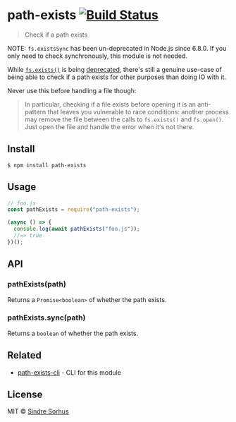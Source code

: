 # path-exists [![Build Status](https://travis-ci.org/sindresorhus/path-exists.svg?branch=master)](https://travis-ci.org/sindresorhus/path-exists)

> Check if a path exists

NOTE: `fs.existsSync` has been un-deprecated in Node.js since 6.8.0. If you only
need to check synchronously, this module is not needed.

While [`fs.exists()`](https://nodejs.org/api/fs.html#fs_fs_exists_path_callback)
is being [deprecated](https://github.com/iojs/io.js/issues/103), there's still a
genuine use-case of being able to check if a path exists for other purposes than
doing IO with it.

Never use this before handling a file though:

> In particular, checking if a file exists before opening it is an anti-pattern
> that leaves you vulnerable to race conditions: another process may remove the
> file between the calls to `fs.exists()` and `fs.open()`. Just open the file
> and handle the error when it's not there.

## Install

```
$ npm install path-exists
```

## Usage

```js
// foo.js
const pathExists = require("path-exists");

(async () => {
  console.log(await pathExists("foo.js"));
  //=> true
})();
```

## API

### pathExists(path)

Returns a `Promise<boolean>` of whether the path exists.

### pathExists.sync(path)

Returns a `boolean` of whether the path exists.

## Related

- [path-exists-cli](https://github.com/sindresorhus/path-exists-cli) - CLI for
  this module

## License

MIT © [Sindre Sorhus](https://sindresorhus.com)
